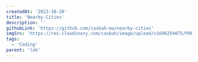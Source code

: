 ```yaml
---
createdAt: '2023-10-20'
title: 'Nearby-Cities'
description: ''
githubLink: 'https://github.com/casbah-ma/nearby-cities'
imgSrc: 'https://res.cloudinary.com/casbah/image/upload/v1696254075/PORTFOLIO/WhatsApp_Image_2023-10-02_at_15.40.19_hw7kmg.jpg'
tags:
  - 'Coding'
parent: 'lab'
---
```

